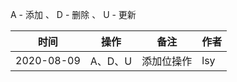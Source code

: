 A - 添加 、 D - 删除 、 U - 更新

|     时间    |   操作  |     备注     | 作者 |
|     ----   |   ---- |     ----     |---- |
| 2020-08-09 | A、D、U |   添加位操作   | lsy |
